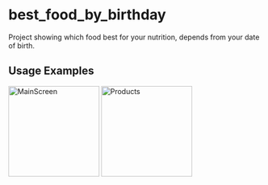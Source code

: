 # best_food_by_birthday

Project showing which food best for your nutrition, depends from your date of birth.

## Usage Examples
<img width="180" alt="MainScreen" src="https://user-images.githubusercontent.com/88509809/168264856-5091a9e3-d59a-4fce-837c-0f6977a93c2e.png">

<img width="180" alt="Products" src="https://user-images.githubusercontent.com/88509809/168265052-8457383a-041a-4c43-84ed-ed2d823d6f62.png">

